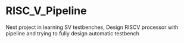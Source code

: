 # RISC_V_Pipeline
Next project in learning SV testbenches, Design RISCV processor with pipeline and trying to fully design automatic testbench
